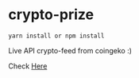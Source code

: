 # crypto-prize

`yarn install or npm install`

Live API crypto-feed from coingeko :)

Check [Here](https://crypto-prize.netlify.app/) 

